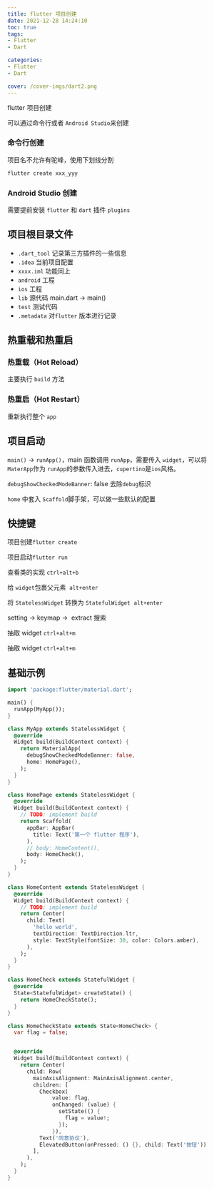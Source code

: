 ```yaml
---
title: flutter 项目创建
date: 2021-12-28 14:24:10
toc: true
tags:
- Flutter
- Dart

categories:
- Flutter
- Dart

cover: /cover-imgs/dart2.png
---
```

flutter 项目创建
 
<!-- more -->

可以通过命令行或者 `Android Studio`来创建

### 命令行创建



项目名不允许有驼峰，使用下划线分割

```Dart
flutter create xxx_yyy
```




### Android Studio 创建

需要提前安装 `flutter` 和 `dart` 插件 `plugins`



## 项目根目录文件

- `.dart_tool` 记录第三方插件的一些信息
- `.idea` 当前项目配置
- `xxxx.iml` 功能同上
- `android` 工程
- `ios` 工程
- `lib` 源代码
	main.dart → main()
- `test` 测试代码
- `.metadata` 对`flutter` 版本进行记录



## 热重载和热重启

### 热重载（Hot Reload）

主要执行 `build` 方法



### 热重启（Hot Restart）

重新执行整个 `app`



## 项目启动

`main()` → `runApp()`，main 函数调用 `runApp`，需要传入 `widget`，可以将 `MaterApp`作为 `runApp`的参数传入进去，`cupertino`是`ios`风格。



`debugShowCheckedModeBanner`: false   去除`debug`标识



`home` 中套入 `Scaffold`脚手架，可以做一些默认的配置



## 快捷键

项目创建`flutter create` 

项目启动`flutter run`



查看类的实现 `ctrl+alt+b`

给 `widget`包裹父元素  `alt+enter`

将 `StatelessWidget` 转换为 `StatefulWidget`  `alt+enter`

setting -> keymap ->  extract 搜索

抽取 widget `ctrl+alt+m`

抽取 widget `ctrl+alt+m`



## 基础示例

```Dart
import 'package:flutter/material.dart';

main() {
  runApp(MyApp());
}

class MyApp extends StatelessWidget {
  @override
  Widget build(BuildContext context) {
    return MaterialApp(
      debugShowCheckedModeBanner: false,
      home: HomePage(),
    );
  }
}

class HomePage extends StatelessWidget {
  @override
  Widget build(BuildContext context) {
    // TODO: implement build
    return Scaffold(
      appBar: AppBar(
        title: Text('第一个 flutter 程序'),
      ),
      // body: HomeContent(),
      body: HomeCheck(),
    );
  }
}

class HomeContent extends StatelessWidget {
  @override
  Widget build(BuildContext context) {
    // TODO: implement build
    return Center(
      child: Text(
        'hello world',
        textDirection: TextDirection.ltr,
        style: TextStyle(fontSize: 30, color: Colors.amber),
      ),
    );
  }
}

class HomeCheck extends StatefulWidget {
  @override
  State<StatefulWidget> createState() {
    return HomeCheckState();
  }
}

class HomeCheckState extends State<HomeCheck> {
  var flag = false;


  @override
  Widget build(BuildContext context) {
    return Center(
      child: Row(
        mainAxisAlignment: MainAxisAlignment.center,
        children: [
          Checkbox(
              value: flag,
              onChanged: (value) {
                setState(() {
                  flag = value!;
                });
              }),
          Text('同意协议'),
          ElevatedButton(onPressed: () {}, child: Text('按钮'))
        ],
      ),
    );
  }
}

```


